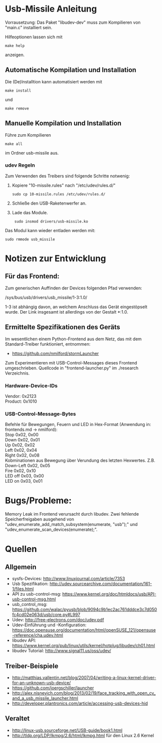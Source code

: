 # Usb-Missile Anleitung

Vorrausetzung: Das Paket "libudev-dev" muss zum Kompilieren von "main.c" installiert sein.

Hilfeoptionen lassen sich mit
```
make help
```
anzeigen.


## Automatische Kompilation und Installation

Die (De)Installtion kann automatisiert werden mit 
```
make install
```
und
```
make remove
```


## Manuelle Kompilation und Installation

Führe zum Kompilieren 
```
make all
```
im Ordner usb-missile aus.


### udev Regeln

Zum Verwenden des Treibers sind folgende Schritte notwenig:

1. Kopiere "10-missile.rules" nach "/etc/udev/rules.d/"

    ```
    sudo cp 10-missile.rules /etc/udev/rules.d/
    ```
2. Schließe den USB-Raketenwerfer an.
3. Lade das Module.
   
   ```
    sudo insmod drivers/usb-missile.ko
    ```

Das Modul kann wieder entladen werden mit:
```
sudo rmmode usb_missile
```

# Notizen zur Entwicklung

## Für das Frontend:
Zum generischen Auffinden der Devices folgenden Pfad verwenden:

/sys/bus/usb/drivers/usb_missile/1-3:1.0/

1-3 ist abhängig davon, an welchem Anschluss das Gerät eingestöpselt wurde. Der Link insgesamt ist allerdings von der Gestalt *:1.0.

## Ermittelte Spezifikationen des Geräts

Im wesentlichen einem Python-Frontend aus dem Netz, das mit dem Standard-Treiber funktioniert, entnommen: 

- https://github.com/nmilford/stormLauncher

Zum Experimentieren mit USB-Control-Messages dieses Frontend umgeschrieben. Quellcode in "frontend-launcher.py" im ./research Verzeichnis.

### Hardware-Device-IDs  
Vendor: 0x2123  
Product: 0x1010

### USB-Control-Message-Bytes
Befehle für Bewegungen, Feuern und LED in Hex-Format (Anwendung in: frontends.md -> nmilford):  
Stop 0x02, 0x00  
Down 0x02, 0x01  
Up 0x02, 0x02  
Left  0x02, 0x04  
Right 0x02, 0x08  
Kobminationen aus Bewegung über Verundung des letzten Hexwertes. Z.B. Down-Left 0x02, 0x05  
Fire 0x02, 0x10  
LED off 0x03, 0x00  
LED on 0x03, 0x01

# Bugs/Probleme: 
Memory Leak im Frontend verursacht durch libudev.
Zwei fehlende Speicherfreigaben ausgehend von "udev_enumerate_add_match_subsystem(enumerate, "usb");" und "udev_enumerate_scan_devices(enumerate);".

# Quellen

## Allgemein

- sysfs-Devices: http://www.linuxjournal.com/article/7353
- Usb Spezifikation: http://udev.sourcearchive.com/documentation/161-1/files.html
- API zu usb-control-msg: https://www.kernel.org/doc/htmldocs/usb/API-usb-control-msg.html
- usb_control_msg: https://github.com/walac/pyusb/blob/9094c9b1ec2ac761dddce3c7d050fc4cd02e063d/usb/core.py#L997
- Udev: http://free-electrons.com/doc/udev.pdf
- Udev-Einführung und -Konfiguration: https://doc.opensuse.org/documentation/html/openSUSE_121/opensuse-reference/cha.udev.html
- libudev API: https://www.kernel.org/pub/linux/utils/kernel/hotplug/libudev/ch01.html
- libudev Tutorial: http://www.signal11.us/oss/udev/

## Treiber-Beispiele

- http://matthias.vallentin.net/blog/2007/04/writing-a-linux-kernel-driver-for-an-unknown-usb-device/
- https://github.com/joergschiller/launcher
- http://alex.nisnevich.com/blog/2013/02/19/face_tracking_with_open_cv_and_a_usb_missile_launcher.html
- http://developer.plantronics.com/article/accessing-usb-devices-hid

## Veraltet

- http://linux-usb.sourceforge.net/USB-guide/book1.html
- http://tldp.org/LDP/lkmpg/2.6/html/lkmpg.html für den Linux 2.6 Kernel
